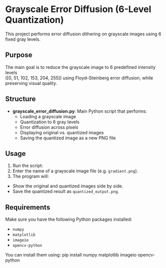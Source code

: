 # Grayscale Error Diffusion (6-Level Quantization)

This project performs error diffusion dithering on grayscale images using 6 fixed gray levels.

## Purpose

The main goal is to reduce the grayscale image to 6 predefined intensity levels  
([0, 51, 102, 153, 204, 255]) using Floyd–Steinberg error diffusion, while preserving visual quality.

## Structure

- **grayscale_error_diffusion.py**: Main Python script that performs:
  - Loading a grayscale image
  - Quantization to 6 gray levels
  - Error diffusion across pixels
  - Displaying original vs. quantized images
  - Saving the quantized image as a new PNG file

## Usage

1. Run the script:
2. Enter the name of a grayscale image file (e.g. `gradient.png`).
3. The program will:
- Show the original and quantized images side by side.  
- Save the quantized result as `quantized_output.png`.

## Requirements

Make sure you have the following Python packages installed:

- `numpy`
- `matplotlib`
- `imageio`
- `opencv-python`

You can install them using:
pip install numpy matplotlib imageio opencv-python
